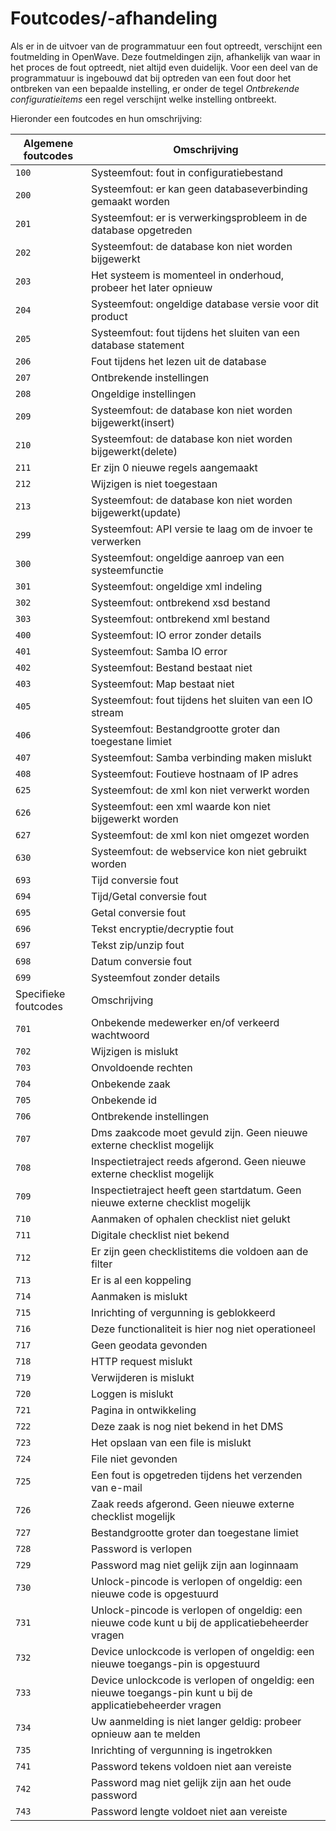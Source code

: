 # Foutcodes/-afhandeling

Als er in de uitvoer van de programmatuur een fout optreedt, verschijnt een foutmelding in OpenWave. Deze foutmeldingen zijn, afhankelijk van waar in het proces de fout optreedt, niet altijd even duidelijk. Voor een deel van de programmatuur is ingebouwd dat bij optreden van een fout door het ontbreken van een bepaalde instelling, er onder de tegel *Ontbrekende configuratieitems* een regel verschijnt welke instelling ontbreekt.

Hieronder een foutcodes en hun omschrijving:

| Algemene foutcodes | Omschrijving|
|---|---|
| `100`                                                     | Systeemfout: fout in configuratiebestand |
| `200`                                                     | Systeemfout: er kan geen databaseverbinding gemaakt worden |
| `201`                                                     | Systeemfout: er is verwerkingsprobleem in de database opgetreden |
| `202`                                                     | Systeemfout: de database kon niet worden bijgewerkt |
| `203`                                                     | Het systeem is momenteel in onderhoud, probeer het later opnieuw |
| `204`                                                     | Systeemfout: ongeldige database versie voor dit product |
| `205`                                                     | Systeemfout: fout tijdens het sluiten van een database statement |
| `206`                                                     | Fout tijdens het lezen uit de database |
| `207`                                                     | Ontbrekende instellingen |
| `208`                                                     | Ongeldige instellingen |
| `209`                                                     | Systeemfout: de database kon niet worden bijgewerkt(insert) |
| `210`                                                     | Systeemfout: de database kon niet worden bijgewerkt(delete) |
| `211`                                                     | Er zijn 0 nieuwe regels aangemaakt |
| `212`                                                     | Wijzigen is niet toegestaan |
| `213`                                                     | Systeemfout: de database kon niet worden bijgewerkt(update) |
| `299`                                                     | Systeemfout: API versie te laag om de invoer te verwerken   |
| `300`                                                     | Systeemfout: ongeldige aanroep van een systeemfunctie       |
| `301`                                                     | Systeemfout: ongeldige xml indeling                         |
| `302`                                                     | Systeemfout: ontbrekend xsd bestand                         |
| `303`                                                     | Systeemfout: ontbrekend xml bestand                         |
| `400`                                                     | Systeemfout: IO error zonder details                        |
| `401`                                                     | Systeemfout: Samba IO error                                 |
| `402`                                                     | Systeemfout: Bestand bestaat niet                           |
| `403`                                                     | Systeemfout: Map bestaat niet                               |
| `405`                                                     | Systeemfout: fout tijdens het sluiten van een IO stream     |
| `406`                                                     | Systeemfout: Bestandgrootte groter dan toegestane limiet    |
| `407`                                                     | Systeemfout: Samba verbinding maken mislukt                 |
| `408`                                                     | Systeemfout: Foutieve hostnaam of IP adres                  |
| `625`                                                     | Systeemfout: de xml kon niet verwerkt worden                |
| `626`                                                     | Systeemfout: een xml waarde kon niet bijgewerkt worden      |
| `627`                                                     | Systeemfout: de xml kon niet omgezet worden                 |
| `630`                                                     | Systeemfout: de webservice kon niet gebruikt worden         |
| `693`                                                     | Tijd conversie fout                                         |
| `694`                                                     | Tijd/Getal conversie fout                                   |
| `695`                                                     | Getal conversie fout                                        |
| `696`                                                     | Tekst encryptie/decryptie fout                              |
| `697`                                                     | Tekst zip/unzip fout                                        |
| `698`                                                     | Datum conversie fout                                        |
| `699`                                                     | Systeemfout zonder details                                  |
| Specifieke foutcodes | Omschrijving|
| `701`                                                     | Onbekende medewerker en/of verkeerd wachtwoord              |
| `702`                                                     | Wijzigen is mislukt                                         |
| `703`                                                     | Onvoldoende rechten                                         |
| `704`                                                     | Onbekende zaak                                              |
| `705`                                                     | Onbekende id                                                |
| `706`                                                     | Ontbrekende instellingen                                    |
| `707`                                                     | Dms zaakcode moet gevuld zijn. Geen nieuwe externe checklist mogelijk |
| `708`                                                     | Inspectietraject reeds afgerond. Geen nieuwe externe checklist mogelijk |
| `709`                                                     | Inspectietraject heeft geen startdatum. Geen nieuwe externe checklist mogelijk |
| `710`                                                     | Aanmaken of ophalen checklist niet gelukt                   |
| `711`                                                     | Digitale checklist niet bekend                              |
| `712`                                                     | Er zijn geen checklistitems die voldoen aan de filter       |
| `713`                                                     | Er is al een koppeling                                      |
| `714`                                                     | Aanmaken is mislukt                                         |
| `715`                                                     | Inrichting of vergunning is geblokkeerd                     |
| `716`                                                     | Deze functionaliteit is hier nog niet operationeel          |
| `717`                                                     | Geen geodata gevonden                                       |
| `718`                                                     | HTTP request mislukt                                        |
| `719`                                                     | Verwijderen is mislukt                                      |
| `720`                                                     | Loggen is mislukt                                           |
| `721`                                                     | Pagina in ontwikkeling                                      |
| `722`                                                     | Deze zaak is nog niet bekend in het DMS                     |
| `723`                                                     | Het opslaan van een file is mislukt                         |
| `724`                                                     | File niet gevonden                                          |
| `725`                                                     | Een fout is opgetreden tijdens het verzenden van e-mail     |
| `726`                                                     | Zaak reeds afgerond. Geen nieuwe externe checklist mogelijk |
| `727`                                                     | Bestandgrootte groter dan toegestane limiet                 |
| `728`                                                     | Password is verlopen                                        |
| `729`                                                     | Password mag niet gelijk zijn aan loginnaam                 |
| `730`                                                     | Unlock-pincode is verlopen of ongeldig: een nieuwe code is opgestuurd |
| `731`                                                     | Unlock-pincode is verlopen of ongeldig: een nieuwe code kunt u bij de applicatiebeheerder vragen |
| `732`                                                     | Device unlockcode is verlopen of ongeldig: een nieuwe toegangs-pin is opgestuurd |
| `733`                                                     | Device unlockcode is verlopen of ongeldig: een nieuwe toegangs-pin kunt u bij de applicatiebeheerder vragen |
| `734`                                                     | Uw aanmelding is niet langer geldig: probeer opnieuw aan te melden    |
| `735`                                                     | Inrichting of vergunning is ingetrokken                               |
| `741`                                                     | Password tekens voldoen niet aan vereiste                             |
| `742`                                                     | Password mag niet gelijk zijn aan het oude password                   |
| `743`                                                     | Password lengte voldoet niet aan vereiste                             |
